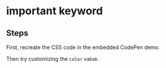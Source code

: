 # important keyword

## Steps

First, recreate the CSS code in the embedded CodePen demo.

Then try customizing the `color` value.
